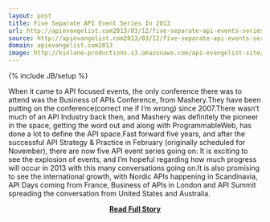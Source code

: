 ```yaml
---
layout: post
title: Five Separate API Event Series In 2013
url: http://apievangelist.com2013/03/12/five-separate-api-events-series-in-2013/
source: http://apievangelist.com2013/03/12/five-separate-api-events-series-in-2013/
domain: apievangelist.com2013
image: http://kinlane-productions.s3.amazonaws.com/api-evangelist-site/blog/tag-cloud-api-conference.png
---
```

{% include JB/setup %}<p>When it came to API focused events, the only conference there was to attend was the Business of APIs Conference, from Mashery.They have been putting on the conference(correct me if I’m wrong) since 2007.There wasn’t much of an API Industry back then, and Mashery was definitely the pioneer in the space, getting the word out and along with ProgrammableWeb, has done a lot to define the API space.Fast forward five years, and after the successful API Strategy &amp; Practice in February (originally scheduled for November), there are now five API event series going on: It is exciting to see the explosion of events, and I’m hopeful regarding how much progress will occur in 2013 with this many conversations going on.It is also promising to see the international growth, with Nordic APIs happening in Scandinavia, API Days coming from France, Business of APIs in London and API Summit spreading the conversation from United States and Australia.</p>
<center><p><a href="http://apievangelist.com2013/03/12/five-separate-api-events-series-in-2013/" style='padding:25px; font-sze:18px; font-weight: bold;'>Read Full Story</a></p></center>
